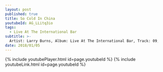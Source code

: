 ```yaml
---
layout: post
published: true
title: So Cold In China
youtubeId: AG_LLitq3io
tags:
  - Live At The International Bar
subtitle: >-
  Artist: Larry Burns, Album: Live At The International Bar, Track: 09, Title: So Cold In China
date: 2018/01/05
---
```

{% include youtubePlayer.html id=page.youtubeId %}
{% include youtubeLink.html id=page.youtubeId %}
